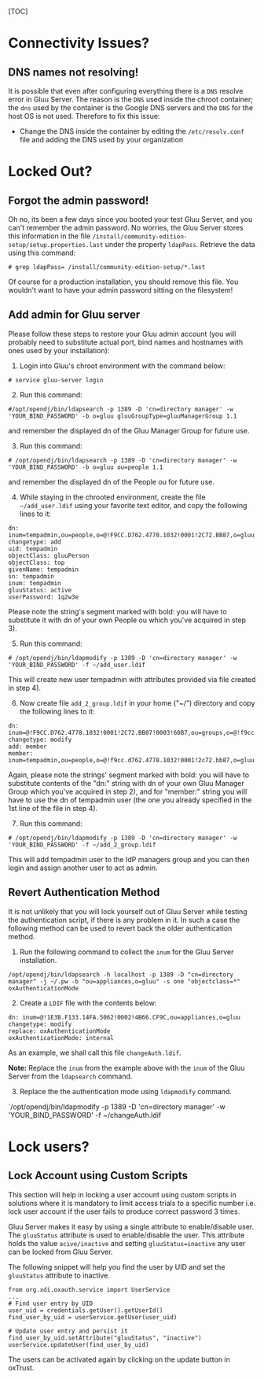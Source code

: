 [TOC]
# Connectivity Issues?
## DNS names not resolving!
It is possible that even after configuring everything there is a `DNS` resolve error in Gluu Server.
The reason is the `DNS` used inside the chroot container; the `dns` used by the container is the Google DNS servers 
and the `DNS` for the host OS is not used. Therefore to fix this issue:

- Change the DNS inside the container by editing the `/etc/resolv.conf` file and adding the DNS used by your organization
# Locked Out?
## Forgot the admin password! 

Oh no, its been a few days since you booted your test Gluu Server, and
you can't remember the admin password. No worries, the Gluu Server
stores this information in the file
`/install/community-edition-setup/setup.properties.last` under the
property `ldapPass`. Retrieve the data using this command:

```
# grep ldapPass= /install/community-edition-setup/*.last
```

Of course for a production installation, you should remove this file.
You wouldn't want to have your admin password sitting on the filesystem!

## Add admin for Gluu server

Please follow these steps to restore your Gluu admin account (you will
probably need to substitute actual port, bind names and hostnames with
ones used by your installation):

1) Login into Gluu's chroot environment with the command below:

```
# service gluu-server login
```

2) Run this command:

```
#/opt/opendj/bin/ldapsearch -p 1389 -D 'cn=directory manager' -w 'YOUR_BIND_PASSWORD' -b o=gluu gluuGroupType=gluuManagerGroup 1.1
```

and remember the displayed dn of the Gluu Manager Group for future use.

3) Run this command:

```
# /opt/opendj/bin/ldapsearch -p 1389 -D 'cn=directory manager' -w 'YOUR_BIND_PASSWORD' -b o=gluu ou=people 1.1
```

and remember the displayed dn of the People ou for future use.

4) While staying in the chrooted environment, create the file
`~/add_user.ldif` using your favorite text editor, and copy the
following lines to it:

```
dn: inum=tempadmin,ou=people,o=@!F9CC.D762.4778.1032!0001!2C72.BB87,o=gluu
changetype: add
uid: tempadmin
objectClass: gluuPerson
objectClass: top
givenName: tempadmin
sn: tempadmin
inum: tempadmin
gluuStatus: active
userPassword: 1q2w3e
```

Please note the string's segment marked with bold: you will have to
substitute it with dn of your own People ou which you've acquired in
step 3).

5) Run this command:

```
# /opt/opendj/bin/ldapmodify -p 1389 -D 'cn=directory manager' -w 'YOUR_BIND_PASSWORD' -f ~/add_user.ldif
```

This will create new user tempadmin with attributes provided via file
created in step 4).

6) Now create file `add_2_group.ldif` in your home ("~/") directory and
copy the following lines to it:

```
dn: inum=@!F9CC.D762.4778.1032!0001!2C72.BB87!0003!60B7,ou=groups,o=@!f9cc.d762.4778.1032!0001!2c72.bb87,o=gluu
changetype: modify
add: member
member: inum=tempadmin,ou=people,o=@!f9cc.d762.4778.1032!0001!2c72.bb87,o=gluu
```

Again, please note the strings' segment marked with bold: you will have
to substitute contents of the "dn:" string with dn of your own Gluu
Manager Group which you've acquired in step 2), and for "member:" string
you will have to use the dn of tempadmin user (the one you already
specified in the 1st line of the file in step 4).

7) Run this command:

```
# /opt/opendj/bin/ldapmodify -p 1389 -D 'cn=directory manager' -w 'YOUR_BIND_PASSWORD' -f ~/add_2_group.ldif
```

This will add tempadmin user to the IdP managers group and you can then
login and assign another user to act as admin.

## Revert Authentication Method
It is not unlikely that you will lock yourself out of Gluu Server while testing the authentication script, if there is any problem in it. In such a case the following method can be used to revert back the older authentication method.

1. Run the following command to collect the `inum` for the Gluu Server installation.

`/opt/opendj/bin/ldapsearch -h localhost -p 1389 -D "cn=directory 
manager" -j ~/.pw -b "ou=appliances,o=gluu" -s one "objectclass=*" 
oxAuthenticationMode`

2. Create a `LDIF` file with the contents below:

```
dn: inum=@!1E3B.F133.14FA.5062!0002!4B66.CF9C,ou=appliances,o=gluu
changetype: modify
replace: oxAuthenticationMode
oxAuthenticationMode: internal
```

As an example, we shall call this file `changeAuth.ldif`.

**Note:** Replace the `inum` from the example above with the `inum` of the Gluu Server from the `ldapsearch` command.


3. Replace the the authentication mode using `ldapmodify` command.

`/opt/opendj/bin/ldapmodify -p 1389 -D 'cn=directory manager' -w 'YOUR_BIND_PASSWORD' -f ~/changeAuth.ldif

# Lock users?
## Lock Account using Custom Scripts
This section will help in locking a user account using custom scripts in solutions where it is
mandatory to limit access trials to a specific number i.e. lock user account if the user fails to
produce correct password 3 times.

Gluu Server makes it easy by using a single attribute to enable/disable user. The `gluuStatus` attribute
is used to enable/disable the user. This attribute holds the value `acive/inactive` and setting `gluuStatus=inactive`
any user can be locked from Gluu Server.

The following snippet will help you find the user by UID and set the `gluuStatus` attribute to inactive.

```
from org.xdi.oxauth.service import UserService
...
# Find user entry by UID
user_uid = credentials.getUser().getUserId()
find_user_by_uid = userService.getUser(user_uid)

# Update user entry and persist it
find_user_by_uid.setAttribute("gluuStatus", "inactive")
userService.updateUser(find_user_by_uid)
```

The users can be activated again by clicking on the update button in oxTrust.
